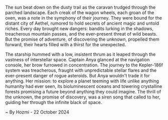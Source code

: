 
The sun beat down on the dusty trail as the caravan trudged through the parched landscape. Each creak of the wagon wheels, each groan of the oxen, was a note in the symphony of their journey. They were bound for the distant city of Aethel, rumored to hold secrets of ancient magic and untold riches. Every day brought new dangers: bandits lurking in the shadows, treacherous mountain passes, and the ever-present threat of wild beasts. But the promise of adventure, of discovering the unknown, propelled them forward, their hearts filled with a thirst for the unexpected.

The starship hummed with a low, insistent thrum as it leaped through the vastness of interstellar space. Captain Anya glanced at the navigation console, her brow furrowed in concentration.  The journey to the Kepler-186f system was treacherous, fraught with unpredictable stellar flares and the ever-present danger of rogue asteroids. But Anya wouldn't trade it for anything.  Her mission: to explore a planet teeming with life unlike anything humanity had ever seen, its bioluminescent oceans and towering crystalline forests promising a future beyond anything they could imagine. The thrill of the unknown, the promise of discovery, was a siren song that called to her, guiding her through the infinite black of space. 

~ By Hozmi - 22 October 2024
